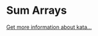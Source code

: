 Sum Arrays
=
[Get more information about kata...](https://www.codewars.com//kata//kata/53dc54212259ed3d4f00071c)